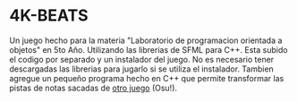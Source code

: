 # 4K-BEATS
Un juego hecho para la materia "Laboratorio de programacion orientada a objetos" en 5to Año.
Utilizando las librerias de SFML para C++. Esta subido el codigo por separado y un instalador del juego. No es necesario tener descargadas las librerias para jugarlo si se utiliza el instalador.
Tambien agregue un pequeño programa hecho en C++ que permite transformar las pistas de notas sacadas de [otro juego](osu.ppy.sh) (Osu!).
